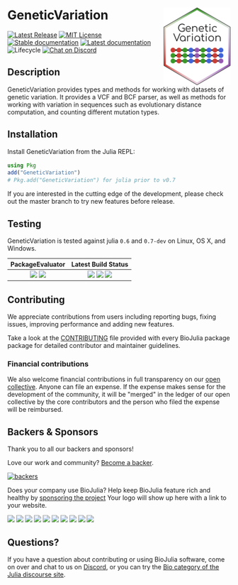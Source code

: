 # <img align="right" src="./sticker.svg" width="30%" /> GeneticVariation

[![Latest Release](https://img.shields.io/github/release/BioJulia/GeneticVariation.jl.svg?style=flat-square)](https://github.com/BioJulia/GeneticVariation.jl/releases/latest)
[![MIT License](https://img.shields.io/badge/license-MIT-green.svg?style=flat-square)](https://github.com/BioJulia/GeneticVariation.jl/blob/master/LICENSE)
[![Stable documentation](https://img.shields.io/badge/docs-stable-blue.svg?style=flat-square)](https://biojulia.github.io/GeneticVariation.jl/stable)
[![Latest documentation](https://img.shields.io/badge/docs-latest-blue.svg?style=flat-square)](https://biojulia.github.io/GeneticVariation.jl/latest)
![Lifecycle](https://img.shields.io/badge/lifecycle-maturing-blue.svg?style=flat-square)
[![Chat on Discord](https://img.shields.io/badge/discord-chat-blue.svg?style=flat-square&logo=discord&colorB=%237289DA)](https://discord.gg/z73YNFz)


## Description

GeneticVariation provides types and methods for working with datasets of genetic
variation. It provides a VCF and BCF parser, as well as methods for working with
variation in sequences such as evolutionary distance computation, and counting
different mutation types.


## Installation

Install GeneticVariation from the Julia REPL:

```julia
using Pkg
add("GeneticVariation")
# Pkg.add("GeneticVariation") for julia prior to v0.7
```

If you are interested in the cutting edge of the development, please check out
the master branch to try new features before release.


## Testing

GeneticVariation is tested against julia `0.6` and `0.7-dev` on Linux, OS X,
and Windows.

| **PackageEvaluator** | **Latest Build Status** |
|:--------------------:|:-----------------------:|
| [![](http://pkg.julialang.org/badges/GeneticVariation_0.7.svg)](http://pkg.julialang.org/?pkg=GeneticVariation) [![](http://pkg.julialang.org/badges/GeneticVariation_1.0.svg)](http://pkg.julialang.org/?pkg=GeneticVriation) |  [![](https://travis-ci.org/BioJulia/GeneticVariation.jl.svg?branch=master)](https://travis-ci.org/BioJulia/GeneticVariation.jl) [![](https://ci.appveyor.com/api/projects/status/29um8ekg6en3s23a?svg=true)](https://ci.appveyor.com/project/Ward9250/geneticvariation-jl) [![](https://codecov.io/gh/BioJulia/GeneticVariation.jl/branch/master/graph/badge.svg)](https://codecov.io/gh/BioJulia/GeneticVariation.jl)


## Contributing

We appreciate contributions from users including reporting bugs, fixing
issues, improving performance and adding new features.

Take a look at the [CONTRIBUTING](CONTRIBUTING.md) file provided with
every BioJulia package package for detailed contributor and maintainer
guidelines.


### Financial contributions

We also welcome financial contributions in full transparency on our
[open collective](https://opencollective.com/biojulia).
Anyone can file an expense. If the expense makes sense for the development
of the community, it will be "merged" in the ledger of our open collective by
the core contributors and the person who filed the expense will be reimbursed.


## Backers & Sponsors

Thank you to all our backers and sponsors!

Love our work and community? [Become a backer](https://opencollective.com/biojulia#backer).

[![backers](https://opencollective.com/biojulia/backers.svg?width=890)](https://opencollective.com/biojulia#backers)

Does your company use BioJulia? Help keep BioJulia feature rich and healthy by
[sponsoring the project](https://opencollective.com/biojulia#sponsor)
Your logo will show up here with a link to your website.

[![](https://opencollective.com/biojulia/sponsor/0/avatar.svg)](https://opencollective.com/biojulia/sponsor/0/website)
[![](https://opencollective.com/biojulia/sponsor/1/avatar.svg)](https://opencollective.com/biojulia/sponsor/1/website)
[![](https://opencollective.com/biojulia/sponsor/2/avatar.svg)](https://opencollective.com/biojulia/sponsor/2/website)
[![](https://opencollective.com/biojulia/sponsor/3/avatar.svg)](https://opencollective.com/biojulia/sponsor/3/website)
[![](https://opencollective.com/biojulia/sponsor/4/avatar.svg)](https://opencollective.com/biojulia/sponsor/4/website)
[![](https://opencollective.com/biojulia/sponsor/5/avatar.svg)](https://opencollective.com/biojulia/sponsor/5/website)
[![](https://opencollective.com/biojulia/sponsor/6/avatar.svg)](https://opencollective.com/biojulia/sponsor/6/website)
[![](https://opencollective.com/biojulia/sponsor/7/avatar.svg)](https://opencollective.com/biojulia/sponsor/7/website)
[![](https://opencollective.com/biojulia/sponsor/8/avatar.svg)](https://opencollective.com/biojulia/sponsor/8/website)
[![](https://opencollective.com/biojulia/sponsor/9/avatar.svg)](https://opencollective.com/biojulia/sponsor/9/website)


## Questions?

If you have a question about contributing or using BioJulia software, come
on over and chat to us on [Discord](https://discord.gg/z73YNFz), or you can try the
[Bio category of the Julia discourse site](https://discourse.julialang.org/c/domain/bio).